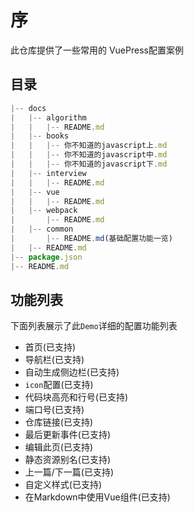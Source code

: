 # 序

此仓库提供了一些常用的 VuePress配置案例

## 目录
```js
|-- docs
|   |-- algorithm
|   |   |-- README.md
|   |-- books
|   |   |-- 你不知道的javascript上.md
|   |   |-- 你不知道的javascript中.md
|   |   |-- 你不知道的javascript下.md
|   |-- interview
|   |   |-- README.md
|   |-- vue
|   |   |-- README.md
|   |-- webpack
|       |-- README.md
|   |-- common
|       |-- README.md(基础配置功能一览)
|   |-- README.md
|-- package.json
|-- README.md
```

## 功能列表
下面列表展示了此`Demo`详细的配置功能列表
* 首页(已支持)
* 导航栏(已支持)
* 自动生成侧边栏(已支持)
* `icon`配置(已支持)
* 代码块高亮和行号(已支持)
* 端口号(已支持)
* 仓库链接(已支持)
* 最后更新事件(已支持)
* 编辑此页(已支持)
* 静态资源别名(已支持)
* 上一篇/下一篇(已支持)
* 自定义样式(已支持)
* 在Markdown中使用Vue组件(已支持)